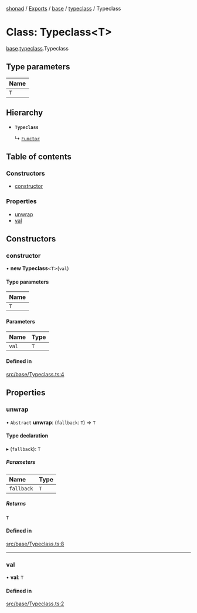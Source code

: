 [shonad](../README.md) / [Exports](../modules.md) / [base](../modules/base.md) / [typeclass](../modules/base.typeclass.md) / Typeclass

# Class: Typeclass<T\>

[base](../modules/base.md).[typeclass](../modules/base.typeclass.md).Typeclass

## Type parameters

| Name |
| :------ |
| `T` |

## Hierarchy

- **`Typeclass`**

  ↳ [`Functor`](control.functor.Functor.md)

## Table of contents

### Constructors

- [constructor](base.typeclass.Typeclass.md#constructor)

### Properties

- [unwrap](base.typeclass.Typeclass.md#unwrap)
- [val](base.typeclass.Typeclass.md#val)

## Constructors

### constructor

• **new Typeclass**<`T`\>(`val`)

#### Type parameters

| Name |
| :------ |
| `T` |

#### Parameters

| Name | Type |
| :------ | :------ |
| `val` | `T` |

#### Defined in

[src/base/Typeclass.ts:4](https://github.com/jonlaing/shonad/blob/ab8e58b/src/base/Typeclass.ts#L4)

## Properties

### unwrap

• `Abstract` **unwrap**: (`fallback`: `T`) => `T`

#### Type declaration

▸ (`fallback`): `T`

##### Parameters

| Name | Type |
| :------ | :------ |
| `fallback` | `T` |

##### Returns

`T`

#### Defined in

[src/base/Typeclass.ts:8](https://github.com/jonlaing/shonad/blob/ab8e58b/src/base/Typeclass.ts#L8)

___

### val

• **val**: `T`

#### Defined in

[src/base/Typeclass.ts:2](https://github.com/jonlaing/shonad/blob/ab8e58b/src/base/Typeclass.ts#L2)
